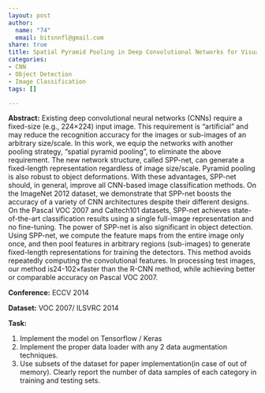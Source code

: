 ```yaml
---
layout: post
author:
  name: "74"
  email: bitsnnfl@gmail.com
share: true
title: Spatial Pyramid Pooling in Deep Convolutional Networks for Visual Recognition
categories:
- CNN
- Object Detection
- Image Classification
tags: []

---
```

**Abstract:** Existing deep convolutional neural networks (CNNs) require a fixed-size (e.g., 224×224) input image. This requirement is “artificial” and may reduce the recognition accuracy for the images or sub-images of an arbitrary size/scale. In this work, we equip the networks with another pooling strategy, “spatial pyramid pooling”, to eliminate the above requirement. The new network structure, called SPP-net, can generate a fixed-length representation regardless of image size/scale. Pyramid pooling is also robust to object deformations. With these advantages, SPP-net should, in general, improve all CNN-based image classification methods. On the ImageNet 2012 dataset, we demonstrate that SPP-net boosts the accuracy of a variety of CNN architectures despite their different designs. On the Pascal VOC 2007 and Caltech101 datasets, SPP-net achieves state-of-the-art classification results using a single full-image representation and no fine-tuning. The power of SPP-net is also significant in object detection. Using SPP-net, we compute the feature maps from the entire image only once, and then pool features in arbitrary regions (sub-images) to generate fixed-length representations for training the detectors. This method avoids repeatedly computing the convolutional features. In processing test images, our method is24-102×faster than the R-CNN method, while achieving better or comparable accuracy on Pascal VOC 2007.

**Conference:** ECCV 2014

**Dataset:** VOC 2007/ ILSVRC 2014

**Task:**

1. Implement the model on Tensorflow / Keras
2. Implement the proper data loader with any 2 data augmentation techniques.
3. Use subsets of the dataset for paper implementation(in case of out of memory). Clearly report the number of data samples of each category in training and testing sets.